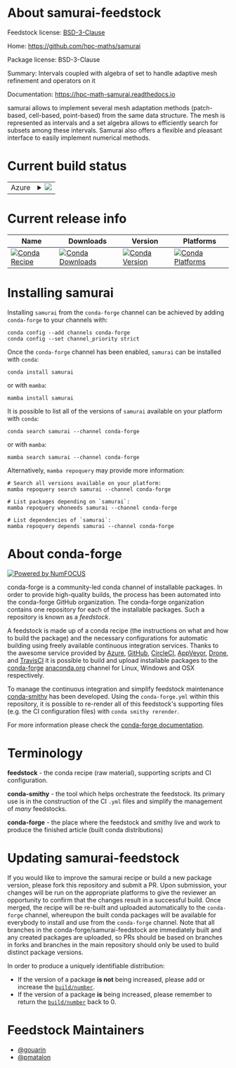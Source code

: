 About samurai-feedstock
=======================

Feedstock license: [BSD-3-Clause](https://github.com/conda-forge/samurai-feedstock/blob/main/LICENSE.txt)

Home: https://github.com/hpc-maths/samurai

Package license: BSD-3-Clause

Summary: Intervals coupled with algebra of set to handle adaptive mesh refinement and operators on it

Documentation: https://hpc-math-samurai.readthedocs.io

samurai allows to implement several mesh adaptation methods (patch-based, cell-based, point-based)
from the same data structure. The mesh is represented as intervals and a set algebra allows to efficiently
search for subsets among these intervals. Samurai also offers a flexible and pleasant interface to easily
implement numerical methods.


Current build status
====================


<table>
    
  <tr>
    <td>Azure</td>
    <td>
      <details>
        <summary>
          <a href="https://dev.azure.com/conda-forge/feedstock-builds/_build/latest?definitionId=19243&branchName=main">
            <img src="https://dev.azure.com/conda-forge/feedstock-builds/_apis/build/status/samurai-feedstock?branchName=main">
          </a>
        </summary>
        <table>
          <thead><tr><th>Variant</th><th>Status</th></tr></thead>
          <tbody><tr>
              <td>linux_64</td>
              <td>
                <a href="https://dev.azure.com/conda-forge/feedstock-builds/_build/latest?definitionId=19243&branchName=main">
                  <img src="https://dev.azure.com/conda-forge/feedstock-builds/_apis/build/status/samurai-feedstock?branchName=main&jobName=linux&configuration=linux%20linux_64_" alt="variant">
                </a>
              </td>
            </tr><tr>
              <td>linux_aarch64</td>
              <td>
                <a href="https://dev.azure.com/conda-forge/feedstock-builds/_build/latest?definitionId=19243&branchName=main">
                  <img src="https://dev.azure.com/conda-forge/feedstock-builds/_apis/build/status/samurai-feedstock?branchName=main&jobName=linux&configuration=linux%20linux_aarch64_" alt="variant">
                </a>
              </td>
            </tr><tr>
              <td>linux_ppc64le</td>
              <td>
                <a href="https://dev.azure.com/conda-forge/feedstock-builds/_build/latest?definitionId=19243&branchName=main">
                  <img src="https://dev.azure.com/conda-forge/feedstock-builds/_apis/build/status/samurai-feedstock?branchName=main&jobName=linux&configuration=linux%20linux_ppc64le_" alt="variant">
                </a>
              </td>
            </tr><tr>
              <td>osx_64</td>
              <td>
                <a href="https://dev.azure.com/conda-forge/feedstock-builds/_build/latest?definitionId=19243&branchName=main">
                  <img src="https://dev.azure.com/conda-forge/feedstock-builds/_apis/build/status/samurai-feedstock?branchName=main&jobName=osx&configuration=osx%20osx_64_" alt="variant">
                </a>
              </td>
            </tr><tr>
              <td>osx_arm64</td>
              <td>
                <a href="https://dev.azure.com/conda-forge/feedstock-builds/_build/latest?definitionId=19243&branchName=main">
                  <img src="https://dev.azure.com/conda-forge/feedstock-builds/_apis/build/status/samurai-feedstock?branchName=main&jobName=osx&configuration=osx%20osx_arm64_" alt="variant">
                </a>
              </td>
            </tr><tr>
              <td>win_64</td>
              <td>
                <a href="https://dev.azure.com/conda-forge/feedstock-builds/_build/latest?definitionId=19243&branchName=main">
                  <img src="https://dev.azure.com/conda-forge/feedstock-builds/_apis/build/status/samurai-feedstock?branchName=main&jobName=win&configuration=win%20win_64_" alt="variant">
                </a>
              </td>
            </tr>
          </tbody>
        </table>
      </details>
    </td>
  </tr>
</table>

Current release info
====================

| Name | Downloads | Version | Platforms |
| --- | --- | --- | --- |
| [![Conda Recipe](https://img.shields.io/badge/recipe-samurai-green.svg)](https://anaconda.org/conda-forge/samurai) | [![Conda Downloads](https://img.shields.io/conda/dn/conda-forge/samurai.svg)](https://anaconda.org/conda-forge/samurai) | [![Conda Version](https://img.shields.io/conda/vn/conda-forge/samurai.svg)](https://anaconda.org/conda-forge/samurai) | [![Conda Platforms](https://img.shields.io/conda/pn/conda-forge/samurai.svg)](https://anaconda.org/conda-forge/samurai) |

Installing samurai
==================

Installing `samurai` from the `conda-forge` channel can be achieved by adding `conda-forge` to your channels with:

```
conda config --add channels conda-forge
conda config --set channel_priority strict
```

Once the `conda-forge` channel has been enabled, `samurai` can be installed with `conda`:

```
conda install samurai
```

or with `mamba`:

```
mamba install samurai
```

It is possible to list all of the versions of `samurai` available on your platform with `conda`:

```
conda search samurai --channel conda-forge
```

or with `mamba`:

```
mamba search samurai --channel conda-forge
```

Alternatively, `mamba repoquery` may provide more information:

```
# Search all versions available on your platform:
mamba repoquery search samurai --channel conda-forge

# List packages depending on `samurai`:
mamba repoquery whoneeds samurai --channel conda-forge

# List dependencies of `samurai`:
mamba repoquery depends samurai --channel conda-forge
```


About conda-forge
=================

[![Powered by
NumFOCUS](https://img.shields.io/badge/powered%20by-NumFOCUS-orange.svg?style=flat&colorA=E1523D&colorB=007D8A)](https://numfocus.org)

conda-forge is a community-led conda channel of installable packages.
In order to provide high-quality builds, the process has been automated into the
conda-forge GitHub organization. The conda-forge organization contains one repository
for each of the installable packages. Such a repository is known as a *feedstock*.

A feedstock is made up of a conda recipe (the instructions on what and how to build
the package) and the necessary configurations for automatic building using freely
available continuous integration services. Thanks to the awesome service provided by
[Azure](https://azure.microsoft.com/en-us/services/devops/), [GitHub](https://github.com/),
[CircleCI](https://circleci.com/), [AppVeyor](https://www.appveyor.com/),
[Drone](https://cloud.drone.io/welcome), and [TravisCI](https://travis-ci.com/)
it is possible to build and upload installable packages to the
[conda-forge](https://anaconda.org/conda-forge) [anaconda.org](https://anaconda.org/)
channel for Linux, Windows and OSX respectively.

To manage the continuous integration and simplify feedstock maintenance
[conda-smithy](https://github.com/conda-forge/conda-smithy) has been developed.
Using the ``conda-forge.yml`` within this repository, it is possible to re-render all of
this feedstock's supporting files (e.g. the CI configuration files) with ``conda smithy rerender``.

For more information please check the [conda-forge documentation](https://conda-forge.org/docs/).

Terminology
===========

**feedstock** - the conda recipe (raw material), supporting scripts and CI configuration.

**conda-smithy** - the tool which helps orchestrate the feedstock.
                   Its primary use is in the construction of the CI ``.yml`` files
                   and simplify the management of *many* feedstocks.

**conda-forge** - the place where the feedstock and smithy live and work to
                  produce the finished article (built conda distributions)


Updating samurai-feedstock
==========================

If you would like to improve the samurai recipe or build a new
package version, please fork this repository and submit a PR. Upon submission,
your changes will be run on the appropriate platforms to give the reviewer an
opportunity to confirm that the changes result in a successful build. Once
merged, the recipe will be re-built and uploaded automatically to the
`conda-forge` channel, whereupon the built conda packages will be available for
everybody to install and use from the `conda-forge` channel.
Note that all branches in the conda-forge/samurai-feedstock are
immediately built and any created packages are uploaded, so PRs should be based
on branches in forks and branches in the main repository should only be used to
build distinct package versions.

In order to produce a uniquely identifiable distribution:
 * If the version of a package **is not** being increased, please add or increase
   the [``build/number``](https://docs.conda.io/projects/conda-build/en/latest/resources/define-metadata.html#build-number-and-string).
 * If the version of a package **is** being increased, please remember to return
   the [``build/number``](https://docs.conda.io/projects/conda-build/en/latest/resources/define-metadata.html#build-number-and-string)
   back to 0.

Feedstock Maintainers
=====================

* [@gouarin](https://github.com/gouarin/)
* [@pmatalon](https://github.com/pmatalon/)

